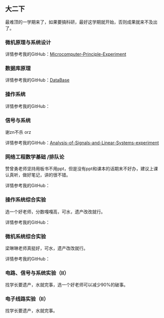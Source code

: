 ## 大二下

最难顶的一学期来了，如果要搞科研，最好这学期就开始，否则成果就来不及出了。

### 微机原理与系统设计 

详情参考我的GitHub：[Microcomputer-Principle-Experiment](https://github.com/XDUgaile/Microcomputer-Principle-Experiment)

### 数据库原理 

详情参考我的GitHub：[DataBase](https://github.com/XDUgaile/DataBase)

### 操作系统 

详情参考我的GitHub：[]()

### 信号与系统 

谢zn不杀 orz

详情参考我的GitHub：[Analysis-of-Signals-and-Linear-Systems-experiment](https://github.com/XDUgaile/Analysis-of-Signals-and-Linear-Systems-experiment)

### 网络工程数学基础 /排队论

赞曾勇老师坚持用板书不用ppt，但是没有ppt和课本的话期末不好办，建议上课认真听，做好笔记，讲的很不错。

详情参考我的GitHub：[]()

### 操作系统综合实验 

选一个好老师，分数嘎嘎高，可水，遗产改改就行。

详情参考我的GitHub：[]()

### 微机系统综合实验 

梁琳琳老师真挺好，可水，遗产改改就行。

详情参考我的GitHub：[]()

### 电路、信号与系统实验（Ⅱ） 

找学长要遗产，水就完事，选一个好老师可以减少90%的破事。

### 电子线路实验（Ⅱ） 

找学长要遗产，水就完事。
